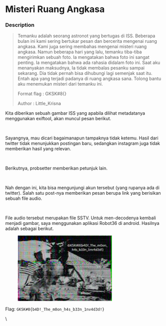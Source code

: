 # Misteri Ruang Angkasa

### Description

> Temanku adalah seorang astronot yang bertugas di ISS. Beberapa bulan ini kami sering bertukar pesan dan bercerita mengenai ruang angkasa. Kami juga sering membahas mengenai misteri ruang angkasa. Namun beberapa hari yang lalu, temanku tiba-tiba mengirimkan sebuah foto. Ia mengatakan bahwa foto ini sangat penting. Ia mengatakan bahwa ada rahasia didalam foto ini. Saat aku menanyakan maksudnya, Ia tidak membalas pesanku sampai sekarang. Dia tidak pernah bisa dihubungi lagi semenjak saat itu. Entah apa yang terjadi padanya di ruang angkasa sana. Tolong bantu aku menemukan misteri dari temanku ini.
>
> Format flag : GKSK#8{}
>
> Author : Little\_Krisna

Kita diberikan sebuah gambar ISS yang apabila dilihat metadatanya menggunakan exiftool, akan muncul pesan berikut.

<figure><img src="https://lh7-us.googleusercontent.com/PSmkWT9HO-Jbz1JtJQPOmjB38XgTgC1JBRKTiVnCyXi97OxEvWGiSIqGSMYjV9gb8LqfXyv7AchwWLrc5F2WdsPvU0PPe_WsLuEhPL8RL_r6vAH8MIYYK9lPCRiYD7uLwkjz2bhAeB3sT_e-t-P2zwU" alt=""><figcaption></figcaption></figure>

Sayangnya, mau dicari bagaimanapun tampaknya tidak ketemu. Hasil dari twitter tidak menunjukkan postingan baru, sedangkan instagram juga tidak memberikan hasil yang relevan.

<figure><img src="https://lh7-us.googleusercontent.com/1WH057_64f6qB7-uTfw8FIGqIdRMqRj-l8404ZU-O27G4SRACrpNbBQh9WF66475bkUo8HK0G6YN8AXwhBkYiwOj6Y1NNFsaGoVBeGbq3HLLP_duUEEyxLu9xzjQd1F8K8TKlVlBiztV_msSknNGQc4" alt=""><figcaption></figcaption></figure>

Berikutnya, probsetter memberikan petunjuk lain.

<figure><img src="https://lh7-us.googleusercontent.com/5Upho3ddovdcfpBBLZPm5RyIwSiPfJdbzqNCyg6yJA-ydrqXKwSl5KPO7jD4Fm_tHMmjK3qMTEB_HVbrWRAi4ImU5lhC5d_DEqjY8sQZN7YHpuQYLVWrLbsG9uUw12GYCC_6teO14u7Pc1hAZk5xhYU" alt=""><figcaption></figcaption></figure>

Nah dengan ini, kita bisa mengunjungi akun tersebut (yang rupanya ada di twitter). Salah satu post-nya memberikan pesan berupa link yang berisikan sebuah file audio.

<figure><img src="https://lh7-us.googleusercontent.com/WDFkVfPrXEdqTH3mRA8pkL0zjdGKbNP4uXUFIdI25AY2n-25U-5AwaAcdF3vfArMfUdFeZg_qwMA-WDSPwDYhy9XUEopgWAOnN5AK9U38W5kEBg5Bv3PdGIhP3s5V945V1PdX4DgQnEfZDHBVJJQ-os" alt=""><figcaption></figcaption></figure>

File audio tersebut merupakan file SSTV. Untuk men-decodenya kembali menjadi gambar, saya menggunakan aplikasi Robot36 di android. Hasilnya adalah sebagai berikut.

<figure><img src="../../../.gitbook/assets/image (2) (1) (1) (1) (1).png" alt=""><figcaption></figcaption></figure>

Flag: `GKSK#8{b4D!_The_m0on_h4s_b33n_1nv4d3d!}`

\
